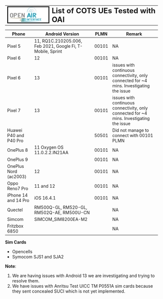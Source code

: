 <table style="border-collapse: collapse; border: none;">
  <tr style="border-collapse: collapse; border: none;">
    <td style="border-collapse: collapse; border: none;">
      <a href="http://www.openairinterface.org/">
         <img src="./images/oai_final_logo.png" alt="" border=3 height=50 width=150>
         </img>
      </a>
    </td>
    <td style="border-collapse: collapse; border: none; vertical-align: center;">
      <b><font size = "5">List of COTS UEs Tested with OAI</font></b>
    </td>
  </tr>
</table>

|Phone                 |Android Version                                           |PLMN |Remark                                                                                  |
|----------------------|----------------------------------------------------------|-----|----------------------------------------------------------------------------------------|
|Pixel 5               |11, RQ1C.210205.006, Feb 2021, Google Fi, T-Mobile, Sprint|00101|NA                                                                                      |
|Pixel 6               |12                                                        |00101|NA                                                                                      |
|Pixel 6               |13                                                        |00101|issues with continuous connectivity, only connected for ~4 mins. Investigating the issue|
|Pixel 7               |13                                                        |00101|issues with continuous connectivity, only connected for ~4 mins. Investigating the issue|
|Huawei P40 and P40 Pro|                                                          |50501|Did not manage to connect with 00101 PLMN                                               |
|OnePlus 8             |11 Oxygen OS 11.0.2.2.IN21AA                              |00101|NA                                                                                      |
|OnePlus 9             |                                                          |00101|NA                                                                                      |
|OnePlus Nord (ac2003) |12                                                        |00101|NA                                                                                      |
|Oppo Reno7 Pro        |11 and 12                                                 |00101|NA                                                                                      |
|iPhone 14 and 14 Pro  |iOS 16.4.1                                                |00101|NA                                                                                      |
|Quectel               |RM500Q-GL, RM520-GL, RM502Q-AE, RM500U-CN                 |     |NA                                                                                      |
|Simcom                |SIMCOM_SIM8200EA-M2                                       |     |NA                                                                                      |
|Fritzbox 6850         |                                                          |     |NA                                                                                      |


**Sim Cards**

- Opencells
- Symocom SJS1 and SJA2

**Note**:

1. We are having issues with Android 13 we are investigating and trying to resolve them.
2. We have issues with Anritsu Test UICC TM P0551A sim cards because they sent concealed SUCI which is not yet implemented.
